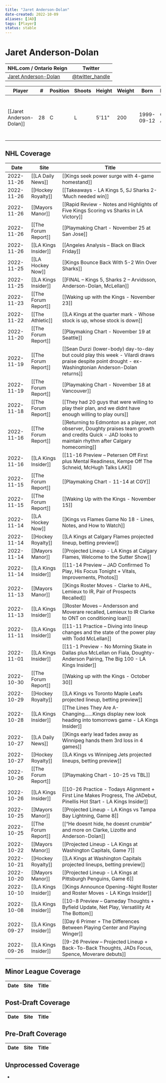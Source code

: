 ```yaml
---
title: "Jaret Anderson-Dolan"
date-created: 2022-10-09
aliases: [JAD]
tags: [Player]
status: stable
---
```


# Jaret Anderson-Dolan

| NHL.com / Ontario Reign                                                         | Twitter                                 |
| ------------------------------------------------------------------------------- | --------------------------------------- |
| [Jaret Anderson-Dolan](https://www.nhl.com/player/jaret-anderson-dolan-8479994) | [@twitter_handle](https://twitter.com/) |

| Player                   | \#  | Position | Shoots | Height | Weight | Born       | Birthplace       | Draft |
| ------------------------ | --- | -------- | ------ | ------ | ------ | ---------- | ---------------- | ----- |
| [[Jaret Anderson-Dolan]] | 28  | C        | L      | 5'11"  | 200    | 1999-09-12 | Calgary, AB, CAN | 2017 LAK, 2nd rd, 10th pk (41st overall)      |



## NHL  Coverage
| Date       | Site                 | Title                                                                                                                                                      |
| ---------- | -------------------- | ---------------------------------------------------------------------------------------------------------------------------------------------------------- |
| 2022-11-26 | [[LA Daily News]]    | [[Kings seek power surge with 4-game homestand]]                                                                                                           |
| 2022-11-26 | [[Hockey Royalty]]   | [[Takeaways - LA Kings 5, SJ Sharks 2- ‘Much needed win]]                                                                                                  |
| 2022-11-26 | [[Mayors Manor]]     | [[Rapid Review - Notes and Highlights of Five Kings Scoring vs Sharks in LA Victory]]                                                                      |
| 2022-11-26 | [[The Forum Report]] | [[Playmaking Chart - November 25 at San Jose]]                                                                                                             |
| 2022-11-26 | [[LA Kings Insider]] | [[Angeles Analysis – Black on Black Friday]]                                                                                                               |
| 2022-11-25 | [[LA Hockey Now]]    | [[Kings Bounce Back With 5-2 Win Over Sharks]]                                                                                                             |
| 2022-11-25 | [[LA Kings Insider]] | [[FINAL – Kings 5, Sharks 2 – Arvidsson, Anderson-Dolan, McLellan]]                                                                                        |
| 2022-11-23 | [[The Forum Report]] | [[Waking up with the Kings - November 23]]                                                                                                                 |
| 2022-11-22 | [[The Athletic]]     | [[LA Kings at the quarter mark - Whose stock is up, whose stock is down]]                                                                                  |
| 2022-11-20 | [[The Forum Report]] | [[Playmaking Chart - November 19 at Seattle]]                                                                                                              |
| 2022-11-19 | [[The Forum Report]] | [[Sean Durzi (lower-body) day-to-day but could play this week - Vilardi draws praise despite point drought - ex-Washingtonian Anderson-Dolan returns]]     |
| 2022-11-19 | [[The Forum Report]] | [[Playmaking Chart - November 18 at Vancouver]]                                                                                                            |
| 2022-11-18 | [[The Forum Report]] | [[They had 20 guys that were willing to play their plan, and we didnt have enough willing to play ours]]                                                   |
| 2022-11-16 | [[The Forum Report]] | [[Returning to Edmonton as a player, not observer, Doughty praises team growth and credits Quick - JAD looks to maintain rhythm after Calgary homecoming]] |
| 2022-11-16 | [[LA Kings Insider]] | [[11-16 Preview – Petersen Off First plus Mental Readiness, Kempe Off The Schneid, McHugh Talks LAK]]                                                      |
| 2022-11-15 | [[The Forum Report]] | [[Playmaking Chart - 11-14 at CGY]]                                                                                                                        |
| 2022-11-15 | [[The Forum Report]] | [[Waking Up with the Kings - November 15]]                                                                                                                 |
| 2022-11-14 | [[LA Hockey Now]]    | [[Kings vs Flames Game No 18 - Lines, Notes, and How to Watch]]                                                                                            |
| 2022-11-14 | [[Hockey Royalty]]   | [[LA Kings at Calgary Flames projected lineup, betting preview]]                                                                                           |
| 2022-11-14 | [[Mayors Manor]]     | [[Projected Lineup - LA Kings at Calgary Flames, Welcome to the Sutter Show]]                                                                              |
| 2022-11-14 | [[LA Kings Insider]] | [[11-14 Preview – JAD Confirmed To Play, His Focus Tonight + Vitals, Improvements, Photos]]                                                                |
| 2022-11-13 | [[Mayors Manor]]     | [[Kings Roster Moves - Clarke to AHL, Lemieux to IR, Pair of Prospects Recalled]]                                                                          |
| 2022-11-13 | [[LA Kings Insider]] | [[Roster Moves – Andersson and Moverare recalled, Lemieux to IR Clarke to ONT on conditioning loan]]                                                       |
| 2022-11-11 | [[LA Kings Insider]] | [[11-11 Practice – Diving into lineup changes and the state of the power play with Todd McLellan]]                                                         |
| 2022-11-01 | [[LA Kings Insider]] | [[11-1 Preview - No Morning Skate in Dallas plus McLellan on Fiala, Doughty-Anderson Pairing, The Big 100 - LA Kings Insider]]                             |
| 2022-10-30 | [[The Forum Report]] | [[Waking up with the Kings - October 30]]                                                                                                                  |
| 2022-10-29 | [[Hockey Royalty]]   | [[LA Kings vs Toronto Maple Leafs projected lineup, betting preview]]                                                                                      |
| 2022-10-28 | [[LA Kings Insider]] | [[The Lines They Are A-Changing......Kings display new look heading into tomorrows game - LA Kings Insider]]                                               |
| 2022-10-27 | [[LA Daily News]]    | [[Kings early lead fades away as Winnipeg hands them 3rd loss in 4 games]]                                                                                 |
| 2022-10-27 | [[Hockey Royalty]]   | [[LA Kings vs Winnipeg Jets projected lineups, betting preview]]                                                                                           |
| 2022-10-26 | [[The Forum Report]] | [[Playmaking Chart - 10-25 vs TBL]]                                                                                                                        |
| 2022-10-26 | [[LA Kings Insider]] | [[10-26 Practice - Todays Alignment + First Line Makes Progress, The JADebut, Pinellis Hot Start - LA Kings Insider]]                                      |
| 2022-10-25 | [[Mayors Manor]]     | [[Projected Lineup - LA Kings vs Tampa Bay Lightning, Game 8]]                                                                                             |
| 2022-10-25 | [[The Forum Report]] | [[“He doesnt hide, he doesnt crumble” and more on Clarke, Lizotte and Anderson-Dolan]]                                                                     |
| 2022-10-22 | [[Mayors Manor]]     | [[Projected Lineup - LA Kings at Washington Capitals, Game 7]]                                                                                             |
| 2022-10-21 | [[Hockey Royalty]]   | [[LA Kings at Washington Capitals projected lineups, betting preview]]                                                                                     |
| 2022-10-20 | [[Mayors Manor]]     | [[Projected Lineup - LA Kings at Pittsburgh Penguins, Game 6]]                                                                                             |
| 2022-10-10 | [[LA Kings Insider]] | [[Kings Announce Opening-Night Roster and Roster Moves - LA Kings Insider]]                                                                                |
| 2022-10-08 | [[LA Kings Insider]] | [[10-8 Preview – Gameday Thoughts + Byfield Update, Net Play, Versatility At The Bottom]]                                                                  |
| 2022-09-27 | [[LA Kings Insider]] | [[Day 6 Primer + The Differences Between Playing Center and Playing Winger]]                                                                               |
| 2022-09-26 | [[LA Kings Insider]] | [[9-26 Preview – Projected Lineup + Back-To-Back Thoughts, JADs Focus, Spence, Moverare debuts]] |


## Minor League Coverage
Date | Site |  Title
---|---|---



## Post-Draft Coverage
Date | Site |  Title
---|---|---



## Pre-Draft Coverage
Date | Site |  Title
---|---|---


## Unprocessed Coverage
- 
